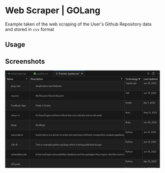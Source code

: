 Web Scraper | GOLang
=====
Example taken of the web scraping of the User's Github Repository data and stored in `csv` format
## Usage

## Screenshots
![image](Screenshot_2023-06-30_18-07-18.png)

